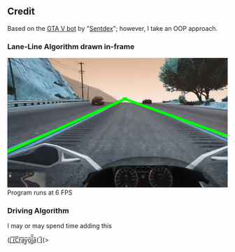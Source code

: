 ## Credit
Based on the [GTA V bot](https://github.com/Sentdex/pygta5) by "[Sentdex](https://www.youtube.com/user/sentdex)"; however, I take an OOP approach.

### Lane-Line Algorithm drawn in-frame
![fov](images/pov_motorcycle.PNG)
Program runs at 6 FPS

### Driving Algorithm
I may or may spend time adding this 

((̲̅ ̲̅(̲̅C̲̅r̲̅a̲̅y̲̅o̲̅l̲̲̅̅a̲̅( ̲̅((>
